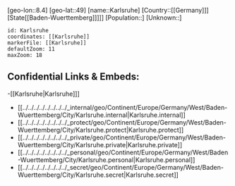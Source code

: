 ﻿---
location: [49,8.4]
mapzoom: [7,12] 
mapmarker: city 
type: City
tags:
- geo/City


SpocWebEntityId: 31320
isDeleted: false
confidential: public

---
[geo-lon::8.4]
[geo-lat::49]
[name::Karlsruhe]
[Country::[[Germany]]]
[State[[Baden-Wuerttemberg]]]]]
[Population::]
[Unknown::]


```leaflet
id: Karlsruhe
coordinates: [[Karlsruhe]]
markerFile: [[Karlsruhe]]
defaultZoom: 11 
maxZoom: 18
```


## Confidential Links & Embeds: 
-[[Karlsruhe|Karlsruhe]]] 
- [[../../../../../../../../_internal/geo/Continent/Europe/Germany/West/Baden-Wuerttemberg/City/Karlsruhe.internal|Karlsruhe.internal]] 
- [[../../../../../../../../_protect/geo/Continent/Europe/Germany/West/Baden-Wuerttemberg/City/Karlsruhe.protect|Karlsruhe.protect]] 
- [[../../../../../../../../_private/geo/Continent/Europe/Germany/West/Baden-Wuerttemberg/City/Karlsruhe.private|Karlsruhe.private]] 
- [[../../../../../../../../_personal/geo/Continent/Europe/Germany/West/Baden-Wuerttemberg/City/Karlsruhe.personal|Karlsruhe.personal]] 
- [[../../../../../../../../_secret/geo/Continent/Europe/Germany/West/Baden-Wuerttemberg/City/Karlsruhe.secret|Karlsruhe.secret]] 
